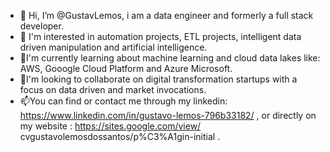 - 👋 Hi, I’m @GustavLemos, i am a data engineer and formerly a full stack developer.
- 👀 I'm interested in automation projects, ETL projects, intelligent data driven manipulation and artificial intelligence.
- 🌱I'm currently learning about machine learning and cloud data lakes like: AWS, Gooogle Cloud Platform and Azure Microsoft.
- 💞️I'm looking to collaborate on digital transformation startups with a focus on data driven and market invocations.
- 📫You can find or contact me through my linkedin: https://www.linkedin.com/in/gustavo-lemos-796b33182/ , or directly on my website : https://sites.google.com/view/ cvgustavolemosdossantos/p%C3%A1gin-initial .

<!---
!
--->
